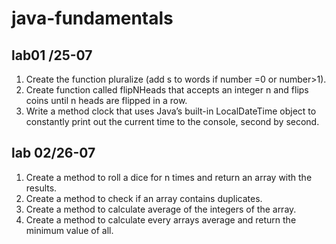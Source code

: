 # java-fundamentals

## lab01 /25-07 
1. Create the function pluralize (add s to words if number =0 or number>1).
2. Create  function called flipNHeads that accepts an integer n and flips coins until n heads are flipped in a row. 
3. Write a method clock that uses Java’s built-in LocalDateTime object to constantly print out the current time to the console, second by second.

## lab 02/26-07
1. Create a method to roll a dice for n times and return an array with the results.
2. Create a method to check if an array contains duplicates.
3. Create a method to calculate average of the integers of the array.
4. Create a method to calculate every arrays average and return the minimum value of all.